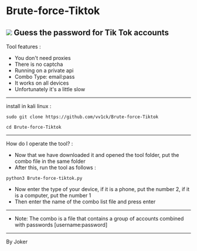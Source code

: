 # Brute-force-Tiktok

<img src="https://h.top4top.io/p_2096joa671.jpeg"></img>
Guess the password for Tik Tok accounts
- 
Tool features :
- You don't need proxies
- There is no captcha
- Running on a private api
- Combo Type: email:pass
- It works on all devices
- Unfortunately it's a little slow
-----------------------
install in kali linux :
<!--START_SECTION:waka-->
```
sudo git clone https://github.com/vv1ck/Brute-force-Tiktok
```
<!--END_SECTION:waka-->
<!--START_SECTION:waka-->
```
cd Brute-force-Tiktok
```
<!--END_SECTION:waka-->
-----------------------
How do I operate the tool? :
- Now that we have downloaded it and opened the tool folder, put the combo file in the same folder
- After this, run the tool as follows :
<!--START_SECTION:waka-->
```
python3 Brute-force-tiktok.py
```
<!--END_SECTION:waka-->
- Now enter the type of your device, if it is a phone, put the number 2, if it is a computer, put the number 1
- Then enter the name of the combo list file and press enter
---------------------
- Note: The combo is a file that contains a group of accounts combined with passwords [username:password]
---------------------
By Joker 

